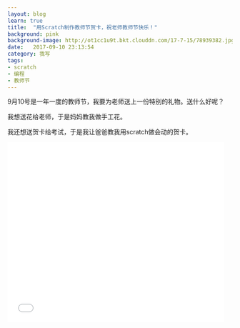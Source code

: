 ```yaml
---
layout: blog
learn: true
title:  "用Scratch制作教师节贺卡，祝老师教师节快乐！"
background: pink
background-image: http://ot1cc1u9t.bkt.clouddn.com/17-7-15/78939382.jpg
date:   2017-09-10 23:13:54
category: 我写
tags:
- scratch
- 编程
- 教师节 
---
```


9月10号是一年一度的教师节，我要为老师送上一份特别的礼物。送什么好呢？

我想送花给老师，于是妈妈教我做手工花。

我还想送贺卡给考试，于是我让爸爸教我用scratch做会动的贺卡。

<iframe allowtransparency="true" width="485" height="402" src="//scratch.mit.edu/projects/embed/173550969/?autostart=false" frameborder="0" allowfullscreen></iframe>